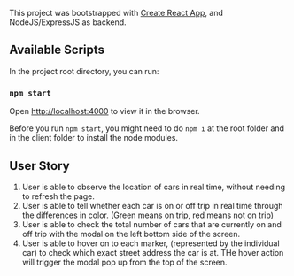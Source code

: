 This project was bootstrapped with [Create React App](https://github.com/facebook/create-react-app), and NodeJS/ExpressJS as backend.

## Available Scripts

In the project root directory, you can run:

### `npm start`

Open [http://localhost:4000](http://localhost:4000) to view it in the browser.

Before you run `npm start`, you might need to do `npm i` at the root folder and in the client folder to install the node modules.

## User Story
1. User is able to observe the location of cars in real time, without needing to refresh the page.
2. User is able to tell whether each car is on or off trip in real time through the differences in color.
   (Green means on trip, red means not on trip)
3. User is able to check the total number of cars that are currently on and off trip with the modal on the left bottom side of the screen.
4. User is able to hover on to each marker, (represented by the individual car) to check which exact street address the car is at. THe hover action will trigger the modal pop up from the top of the screen.
